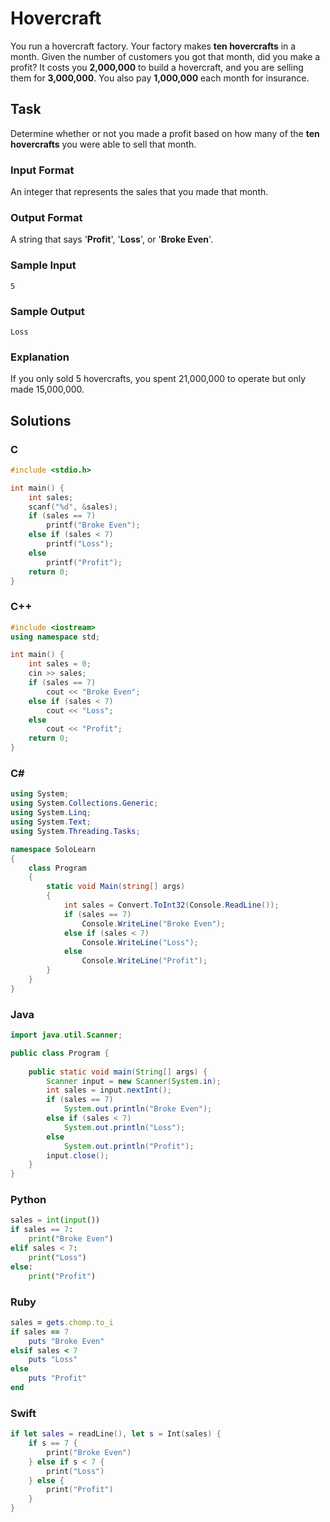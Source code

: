 # Hovercraft
You run a hovercraft factory. Your factory makes **ten hovercrafts** in a month. Given the number of customers you got that month, did you make a profit? It costs you **2,000,000** to build a hovercraft, and you are selling them for **3,000,000**. You also pay **1,000,000** each month for insurance.
## Task
Determine whether or not you made a profit based on how many of the **ten hovercrafts** you were able to sell that month.
### Input Format
An integer that represents the sales that you made that month.
### Output Format
A string that says '**Profit**', '**Loss**', or '**Broke Even**'.
### Sample Input
```
5
```
### Sample Output
```
Loss
```
### Explanation
If you only sold 5 hovercrafts, you spent 21,000,000 to operate but only made 15,000,000.
## Solutions
### C
```c
#include <stdio.h>

int main() {
    int sales;
    scanf("%d", &sales);
    if (sales == 7)
        printf("Broke Even");
    else if (sales < 7)
        printf("Loss");
    else    
        printf("Profit");
    return 0;
}
```
### C++
```cpp
#include <iostream>
using namespace std;

int main() {
    int sales = 0;
    cin >> sales;
    if (sales == 7)
        cout << "Broke Even";
    else if (sales < 7)
        cout << "Loss";
    else    
        cout << "Profit";
    return 0;
}
```
### C#
```cs
using System;
using System.Collections.Generic;
using System.Linq;
using System.Text;
using System.Threading.Tasks;

namespace SoloLearn
{
    class Program
    {
        static void Main(string[] args)
        {
            int sales = Convert.ToInt32(Console.ReadLine());
            if (sales == 7)
                Console.WriteLine("Broke Even");
            else if (sales < 7)
                Console.WriteLine("Loss");
            else    
                Console.WriteLine("Profit");
        }
    }
}
```
### Java
```java
import java.util.Scanner;

public class Program {
    
    public static void main(String[] args) {
        Scanner input = new Scanner(System.in);
        int sales = input.nextInt();
        if (sales == 7)
            System.out.println("Broke Even");
        else if (sales < 7)
            System.out.println("Loss");
        else    
            System.out.println("Profit");
        input.close();
    }
}

```
### Python
```python
sales = int(input())
if sales == 7:
    print("Broke Even")
elif sales < 7:
    print("Loss")
else:
    print("Profit")
```
### Ruby
```ruby
sales = gets.chomp.to_i
if sales == 7
    puts "Broke Even"
elsif sales < 7
    puts "Loss"
else
    puts "Profit"
end
```
### Swift
```swift
if let sales = readLine(), let s = Int(sales) {
    if s == 7 {
        print("Broke Even")
    } else if s < 7 {
        print("Loss")
    } else {
        print("Profit")
    }
}
```